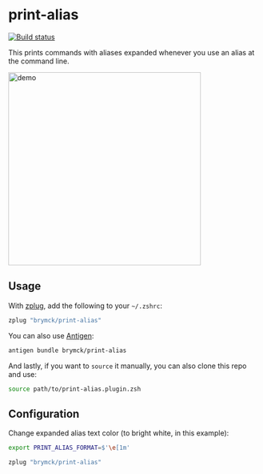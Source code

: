 print-alias
===========

[![Build status](https://badge.buildkite.com/4186527ec2fb1a9ca038fbb8296b1869c9a62d5096a0291e5d.svg)](https://buildkite.com/brymck-dot-io/print-alias)

This prints commands with aliases expanded whenever you use an alias at the command line.

<img width="385" alt="demo" src="images/demo.png">

Usage
-----

With [zplug](https://github.com/zplug/zplug), add the following to your `~/.zshrc`:

```zsh
zplug "brymck/print-alias"
```

You can also use [Antigen](https://github.com/zsh-users/antigen):

```zsh
antigen bundle brymck/print-alias
```

And lastly, if you want to `source` it manually, you can also clone this repo and use:

```zsh
source path/to/print-alias.plugin.zsh
```

Configuration
-------------

Change expanded alias text color (to bright white, in this example):

```zsh
export PRINT_ALIAS_FORMAT=$'\e[1m'

zplug "brymck/print-alias"
```
